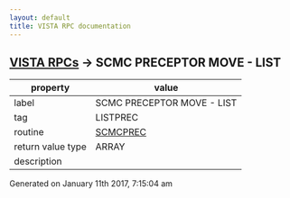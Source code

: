 ```yaml
---
layout: default
title: VISTA RPC documentation
---
```




## [VISTA RPCs](TableOfContent.md) &#8594; SCMC PRECEPTOR MOVE - LIST 

 property | value 
--- | --- 
 label | SCMC PRECEPTOR MOVE - LIST
 tag | LISTPREC
 routine | [SCMCPREC](http://code.osehra.org/dox/Routine_SCMCPREC_source.html)
 return value type | ARRAY
 description | 




 Generated on January 11th 2017, 7:15:04 am